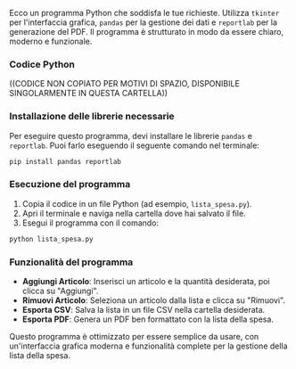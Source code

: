 Ecco un programma Python che soddisfa le tue richieste. Utilizza `tkinter` per l'interfaccia grafica, `pandas` per la gestione dei dati e `reportlab` per la generazione del PDF. Il programma è strutturato in modo da essere chiaro, moderno e funzionale.

### Codice Python

((CODICE NON COPIATO PER MOTIVI DI SPAZIO, DISPONIBILE SINGOLARMENTE IN QUESTA CARTELLA))

### Installazione delle librerie necessarie

Per eseguire questo programma, devi installare le librerie `pandas` e `reportlab`. Puoi farlo eseguendo il seguente comando nel terminale:

```bash
pip install pandas reportlab
```

### Esecuzione del programma

1. Copia il codice in un file Python (ad esempio, `lista_spesa.py`).
2. Apri il terminale e naviga nella cartella dove hai salvato il file.
3. Esegui il programma con il comando:

```bash
python lista_spesa.py
```

### Funzionalità del programma

- **Aggiungi Articolo**: Inserisci un articolo e la quantità desiderata, poi clicca su "Aggiungi".
- **Rimuovi Articolo**: Seleziona un articolo dalla lista e clicca su "Rimuovi".
- **Esporta CSV**: Salva la lista in un file CSV nella cartella desiderata.
- **Esporta PDF**: Genera un PDF ben formattato con la lista della spesa.

Questo programma è ottimizzato per essere semplice da usare, con un'interfaccia grafica moderna e funzionalità complete per la gestione della lista della spesa.
